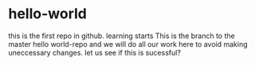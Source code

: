 # hello-world
this is the first repo in github. learning starts
This is the branch to the master hello world-repo and we will do all our work here to avoid making uneccessary changes.
let us see if this is sucessful?
